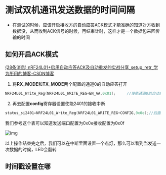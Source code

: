 # 测试双机通讯发送数据的时间间隔

-   在测试的时候，应该开启接收方的自动应答ACK模式才能准确的知道对方收到数据没，从而收到ACK信号的时候，再结束计时，这样才是一个数据包来回传输的时间

## 如何开启ACK模式

[(28条消息) nRF24L01+启用自动应答ACK及自动重发的实战分享_setup_retr_学为所用的博客-CSDN博客](https://blog.csdn.net/yyykj/article/details/93711135)

1.   将**RX_MODE**和**TX_MODE**两个配置的通道0的自动应答打开

```c
NRF24L01_Write_Reg(NRF24L01_WRITE_REG+EN_AA,0x01);     //使能通道0的自动应答
```

2.   再去配置**config**寄存器设置使能2401的接收中断

```c
status_si2401=NRF24L01_Write_Reg(NRF24L01_WRITE_REG+CONFIG,0x0e);//后面的十六进制数就是配置的bit组成的
```

我们参考这个表可以知道发送端口配置为0x0e接收配置为0x0f

![img](https://img-blog.csdnimg.cn/20190626104616346.jpg?x-oss-process=image/watermark,type_ZmFuZ3poZW5naGVpdGk,shadow_10,text_aHR0cHM6Ly9ibG9nLmNzZG4ubmV0L3l5eWtq,size_16,color_FFFFFF,t_70)

以上操作结束完之后，我们可以在中断里面设置一个点灯，那么可以看到当发送一次数据的时候，LED会翻转

## 时间戳设置在哪

